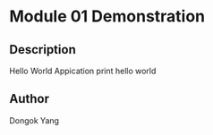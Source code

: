 # Module 01 Demonstration

## Description
Hello World Appication
print hello world
## Author
Dongok Yang 